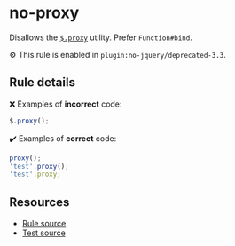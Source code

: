 # no-proxy

Disallows the [`$.proxy`](https://api.jquery.com/jQuery.proxy/) utility. Prefer `Function#bind`.

⚙️ This rule is enabled in `plugin:no-jquery/deprecated-3.3`.

## Rule details

❌ Examples of **incorrect** code:
```js
$.proxy();
```

✔️ Examples of **correct** code:
```js
proxy();
'test'.proxy();
'test'.proxy;
```

## Resources

* [Rule source](/src/rules/no-proxy.js)
* [Test source](/src/tests/no-proxy.js)
